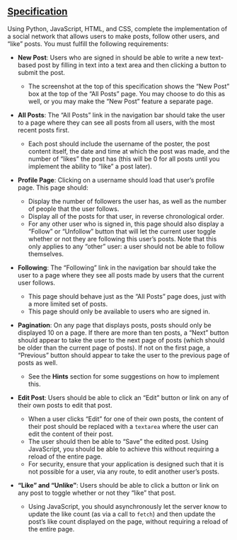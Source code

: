 ## [Specification](https://cs50.harvard.edu/web/2020/projects/4/network/#specification)

Using Python, JavaScript, HTML, and CSS, complete the implementation  of a social network that allows users to make posts, follow other users, and “like” posts. You must fulfill the following requirements:

- **New Post**: Users who are signed in should be able to write a new text-based post by filling in text into a text area and then clicking a button to submit the post.    
  
  - The screenshot at the top of this specification shows the “New Post” box at the top of the “All Posts” page. You may choose to do this as well, or  you may make the “New Post” feature a separate page.
  
- **All Posts**: The “All Posts” link in the navigation bar should take the user to a  page where they can see all posts from all users, with the most recent  posts first.    
  
  - Each post should include the username of the poster, the post content  itself, the date and time at which the post was made, and the number of  “likes” the post has (this will be 0 for all posts until you implement  the ability to “like” a post later).
  
- **Profile Page**: Clicking on a username should load that user’s profile page. This page should:    
  - Display the number of followers the user has, as well as the number of people that the user follows.
  - Display all of the posts for that user, in reverse chronological order.
  - For any other user who is signed in, this page should also display a  “Follow” or “Unfollow” button that will let the current user toggle  whether or not they are following this user’s posts. Note that this only applies to any “other” user: a user should not be able to follow  themselves.
  
- **Following**: The “Following” link in the navigation bar should take the user to a  page where they see all posts made by users that the current user  follows.    
  - This page should behave just as the “All Posts” page does, just with a more limited set of posts.
  - This page should only be available to users who are signed in.
  
- **Pagination**: On any page that displays posts, posts should only be displayed 10 on a page. If there are more than ten posts, a “Next” button should appear  to take the user to the next page of posts (which should be older than  the current page of posts). If not on the first page, a “Previous”  button should appear to take the user to the previous page of posts as  well.    
  
  - See the **Hints** section for some suggestions on how to implement this.
  
- **Edit Post**: Users should be able to click an “Edit” button or link on any of their own posts to edit that post.    
  - When a user clicks “Edit” for one of their own posts, the content of their post should be replaced with a `textarea` where the user can edit the content of their post.
  - The user should then be able to “Save” the edited post. Using JavaScript,  you should be able to achieve this without requiring a reload of the  entire page.
  - For security, ensure that your application is designed such that it is not  possible for a user, via any route, to edit another user’s posts.
  
- **“Like” and “Unlike”**: Users should be able to click a button or link on any post to toggle whether or not they “like” that post.    
  
  - Using JavaScript, you should asynchronously let the server know to update the like count (as via a call to `fetch`) and then update the post’s like count displayed on the page, without requiring a reload of the entire page.